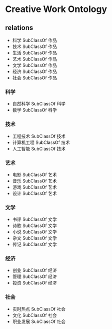Creative Work Ontology
========

## relations
- 科学 SubClassOf 作品
- 技术 SubClassOf 作品
- 生活 SubClassOf 作品
- 艺术 SubClassOf 作品
- 文学 SubClassOf 作品
- 经济 SubClassOf 作品
- 社会 SubClassOf 作品

### 科学
- 自然科学 SubClassOf 科学
- 数学 SubClassOf 科学

### 技术
- 工程技术 SubClassOf 技术
- 计算机工程 SubClassOf 技术
- 人工智能 SubClassOf 技术

### 艺术
- 电影 SubClassOf 艺术
- 音乐 SubClassOf 艺术
- 游戏 SubClassOf 艺术
- 设计 SubClassOf 艺术

### 文学
- 书评 SubClassOf 文学
- 诗歌 SubClassOf 文学
- 小说 SubClassOf 文学
- 杂文 SubClassOf 文学
- 传记 SubClassOf 文学

### 经济
- 创业 SubClassOf 经济
- 管理 SubClassOf 经济
- 投资 SubClassOf 经济

### 社会
- 实时热点 SubClassOf 社会
- 文化 SubClassOf 社会
- 职业发展 SubClassOf 社会
